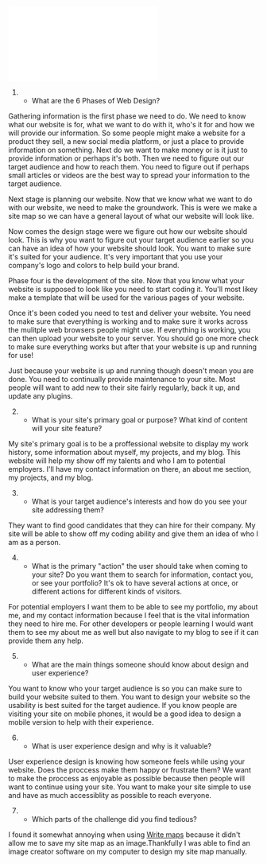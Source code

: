 ![Site Map](/Users/kylerombach/phase-0-curriculum/phase-0/week-2/imgs/site-map.img)

1. - What are the 6 Phases of Web Design?

Gathering information is the first phase we need to do. We need to know what our website is for, what we want to do with it, who's it for and how we will provide our information. So some people might make a website for a product they sell, a new social media platform, or just a place to provide information on something. Next do we want to make money or is it just to provide information or perhaps it's both. Then we need to figure out our target audience and how to reach them. You need to figure out if perhaps small articles or videos are the best way to spread your information to the target audience.

Next stage is planning our website. Now that we know what we want to do with our website, we need to make the groundwork. This is were we make a site map so we can have a general layout of what our website will look like.

Now comes the design stage were we figure out how our website should look. This is why you want to figure out your target audience earlier so you can have an idea of how your website should look. You want to make sure it's suited for your audience. It's very important that you use your company's logo and colors to help build your brand.

Phase four is the development of the site. Now that you know what your website is supposed to look like you need to start coding it. You'll most likey make a template that will be used for the various pages of your website.

Once it's been coded you need to test and deliver your website. You need to make sure that everything is working and to make sure it works across the mulitple web browsers people might use. If everything is working, you can then upload your website to your server. You should go one more check to make sure everything works but after that your website is up and running for use!

Just because your website is up and running though doesn't mean you are done. You need to continually provide maintenance to your site. Most people will want to add new to their site fairly regularly, back it up, and update any plugins.


2. - What is your site's primary goal or purpose? What kind of content will your site feature?

My site's primary goal is to be a proffessional website to display my work history, some information about myself, my projects, and my blog. This website will help my show off my talents and who I am to potential employers. I'll have my contact information on there, an about me section, my projects, and my blog.

3. - What is your target audience's interests and how do you see your site addressing them?

They want to find good candidates that they can hire for their company. My site will be able to show off my coding ability and give them an idea of who I am as a person.

4. - What is the primary "action" the user should take when coming to your site? Do you want them to search for information, contact you, or see your portfolio? It's ok to have several actions at once, or different actions for different kinds of visitors.

For potential employers I want them to be able to see my portfolio, my about me, and my contact information because I feel that is the vital information they need to hire me.
For other developers or people learning I would want them to see my about me as well but also navigate to my blog to see if it can provide them any help.

5. - What are the main things someone should know about design and user experience?

You want to know who your target audience is so you can make sure to build your website suited to them. You want to design your website so the usability is best suited for the target audience. If you know people are visiting your site on mobile phones, it would be a good idea to design a mobile version to help with their experience.

6. - What is user experience design and why is it valuable?

User experience design is knowing how someone feels while using your website. Does the proccess make them happy or frustrate them? We want to make the proccess as enjoyable as possible because then people will want to continue using your site. You want to make your site simple to use and have as much accessiblity as possible to reach everyone.

7. - Which parts of the challenge did you find tedious?

I found it somewhat annoying when using [Write maps](https://www.writemaps.com/) because it didn't allow me to save my site map as an image.Thankfully I was able to find an image creator software on my computer to design my site map manually.